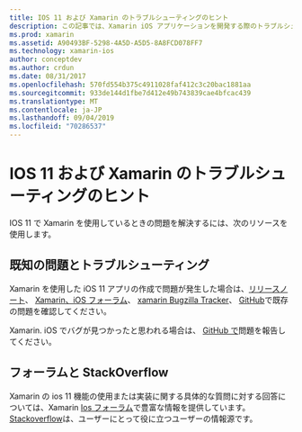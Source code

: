 ```yaml
---
title: IOS 11 および Xamarin のトラブルシューティングのヒント
description: この記事では、Xamarin iOS アプリケーションを開発する際のトラブルシューティングに使用できるリソースについて説明します。 バグ報告、リリースノート、Xamarin リリースブログ、サポートオプションについて説明します。
ms.prod: xamarin
ms.assetid: A90493BF-5298-4A5D-A5D5-8A8FCD078FF7
ms.technology: xamarin-ios
author: conceptdev
ms.author: crdun
ms.date: 08/31/2017
ms.openlocfilehash: 570fd554b375c4911028faf412c3c20bac1881aa
ms.sourcegitcommit: 933de144d1fbe7d412e49b743839cae4bfcac439
ms.translationtype: MT
ms.contentlocale: ja-JP
ms.lasthandoff: 09/04/2019
ms.locfileid: "70286537"
---
```

# <a name="troubleshooting-tips-for-ios-11-and-xamarinios"></a>IOS 11 および Xamarin のトラブルシューティングのヒント

IOS 11 で Xamarin を使用しているときの問題を解決するには、次のリソースを使用します。

## <a name="known-issues-and-troubleshooting"></a>既知の問題とトラブルシューティング

Xamarin を使用した iOS 11 アプリの作成で問題が発生した場合は、[リリースノート](https://docs.microsoft.com/xamarin/ios/release-notes/)、 [Xamarin、iOS フォーラム](https://forums.xamarin.com/categories/ios)、 [xamarin Bugzilla Tracker](https://bugzilla.xamarin.com/query.cgi?product=iOS)、 [GitHub](https://github.com/xamarin/xamarin-macios/issues)で既存の問題を確認してください。

Xamarin. iOS でバグが見つかったと思われる場合は、 [GitHub で](https://github.com/xamarin/xamarin-macios/issues)問題を報告してください。

## <a name="forums-and-stackoverflow"></a>フォーラムと StackOverflow

Xamarin の ios 11 機能の使用または実装に関する具体的な質問に対する回答については、Xamarin [Ios フォーラム](http://forums.xamarin.com/categories/ios)で豊富な情報を提供しています。 [Stackoverflow](https://stackoverflow.com/search?tab=newest&q=xamarin)は、ユーザーにとって役に立つユーザーの情報源です。
